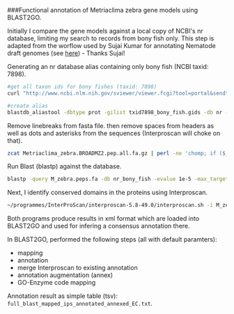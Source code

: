 
###Functional annotation of Metriaclima zebra gene models using BLAST2GO.

Initially I compare the gene models against a local copy of NCBI's nr database, limiting my search to records from bony fish only. This step is adapted from the worflow used by Sujai Kumar for annotating Nematode draft genomes (see [here](https://github.com/sujaikumar/assemblage/blob/master/README-annotation.md)) - Thanks Sujai!

Generating an nr database alias containing only bony fish (NCBI taxid: 7898).

```bash
#get all taxon ids for bony fishes (taxid: 7898)
curl "http://www.ncbi.nlm.nih.gov/sviewer/viewer.fcgi?tool=portal&sendto=on&db=protein&dopt=gilist&qty=2000000&filter=all&term=txid7898\[Organism:exp\]" >txid7898_bony_fish.gids

#create alias
blastdb_aliastool -dbtype prot -gilist txid7898_bony_fish.gids -db nr -out nr_bony_fish
```

Remove linebreaks from fasta file. then remove spaces from headers as well as dots and asterisks from the sequences (Interproscan will choke on that).
```bash
zcat Metriaclima_zebra.BROADMZ2.pep.all.fa.gz | perl -ne 'chomp; if ($_ =~ />/){print "\n$_\n"}else{print "$_"}' | grep -v "^$" | sed 's/ .*//g' | sed '2~2 s/\.//g' | sed '2~2 s/*$//' > M_zebra.peps.fa
```

Run Blast (blastp) against the database.
```bash
blastp -query M_zebra.peps.fa -db nr_bony_fish -evalue 1e-5 -max_target_seqs 10 -outfmt 5 -out M_zebra.nr_bony_fish.blastp.1e-5.max10.xml -num_threads 16
```

Next, I identify conserved domains in the proteins using Interproscan.
```bash
~/programmes/InterProScan/interproscan-5.8-49.0/interproscan.sh -i M_zebra.peps.fa -goterms -iprlookup -b M_zebra.iprscan
```

Both programs produce results in xml format which are loaded into BLAST2GO and used for infering a consensus annotation there.

In BLAST2GO, performed the following steps (all with default paramters):
 - mapping
 - annotation
 - merge Interproscan to existing annotation
 - annotation augmentation (annex)
 - GO-Enzyme code mapping

Annotation result as simple table (tsv): `full_blast_mapped_ips_annotated_annexed_EC.txt`.


